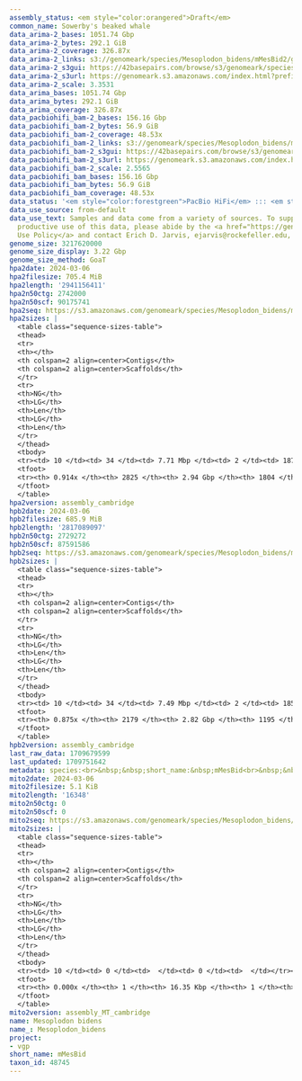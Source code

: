```yaml
---
assembly_status: <em style="color:orangered">Draft</em>
common_name: Sowerby's beaked whale
data_arima-2_bases: 1051.74 Gbp
data_arima-2_bytes: 292.1 GiB
data_arima-2_coverage: 326.87x
data_arima-2_links: s3://genomeark/species/Mesoplodon_bidens/mMesBid2/genomic_data/arima/<br>
data_arima-2_s3gui: https://42basepairs.com/browse/s3/genomeark/species/Mesoplodon_bidens/mMesBid2/genomic_data/arima/
data_arima-2_s3url: https://genomeark.s3.amazonaws.com/index.html?prefix=species/Mesoplodon_bidens/mMesBid2/genomic_data/arima/
data_arima-2_scale: 3.3531
data_arima_bases: 1051.74 Gbp
data_arima_bytes: 292.1 GiB
data_arima_coverage: 326.87x
data_pacbiohifi_bam-2_bases: 156.16 Gbp
data_pacbiohifi_bam-2_bytes: 56.9 GiB
data_pacbiohifi_bam-2_coverage: 48.53x
data_pacbiohifi_bam-2_links: s3://genomeark/species/Mesoplodon_bidens/mMesBid2/genomic_data/pacbio_hifi/<br>
data_pacbiohifi_bam-2_s3gui: https://42basepairs.com/browse/s3/genomeark/species/Mesoplodon_bidens/mMesBid2/genomic_data/pacbio_hifi/
data_pacbiohifi_bam-2_s3url: https://genomeark.s3.amazonaws.com/index.html?prefix=species/Mesoplodon_bidens/mMesBid2/genomic_data/pacbio_hifi/
data_pacbiohifi_bam-2_scale: 2.5565
data_pacbiohifi_bam_bases: 156.16 Gbp
data_pacbiohifi_bam_bytes: 56.9 GiB
data_pacbiohifi_bam_coverage: 48.53x
data_status: '<em style="color:forestgreen">PacBio HiFi</em> ::: <em style="color:forestgreen">Arima</em>'
data_use_source: from-default
data_use_text: Samples and data come from a variety of sources. To support fair and
  productive use of this data, please abide by the <a href="https://genome10k.soe.ucsc.edu/data-use-policies/">Data
  Use Policy</a> and contact Erich D. Jarvis, ejarvis@rockefeller.edu, with any questions.
genome_size: 3217620000
genome_size_display: 3.22 Gbp
genome_size_method: GoaT
hpa2date: 2024-03-06
hpa2filesize: 705.4 MiB
hpa2length: '2941156411'
hpa2n50ctg: 2742000
hpa2n50scf: 90175741
hpa2seq: https://s3.amazonaws.com/genomeark/species/Mesoplodon_bidens/mMesBid2/assembly_cambridge/mMesBid2.hap1.asm.20240306.fasta.gz
hpa2sizes: |
  <table class="sequence-sizes-table">
  <thead>
  <tr>
  <th></th>
  <th colspan=2 align=center>Contigs</th>
  <th colspan=2 align=center>Scaffolds</th>
  </tr>
  <tr>
  <th>NG</th>
  <th>LG</th>
  <th>Len</th>
  <th>LG</th>
  <th>Len</th>
  </tr>
  </thead>
  <tbody>
  <tr><td> 10 </td><td> 34 </td><td> 7.71 Mbp </td><td> 2 </td><td> 187.10 Mbp </td></tr><tr><td> 20 </td><td> 82 </td><td> 5.93 Mbp </td><td> 4 </td><td> 175.36 Mbp </td></tr><tr><td> 30 </td><td> 143 </td><td> 4.54 Mbp </td><td> 6 </td><td> 112.06 Mbp </td></tr><tr><td> 40 </td><td> 224 </td><td> 3.57 Mbp </td><td> 9 </td><td> 104.13 Mbp </td></tr><tr style="background-color:#cccccc;"><td> 50 </td><td> 326 </td><td style="background-color:#88ff88;"> 2.74 Mbp </td><td> 12 </td><td style="background-color:#88ff88;"> 90.18 Mbp </td></tr><tr><td> 60 </td><td> 462 </td><td> 2.03 Mbp </td><td> 16 </td><td> 77.84 Mbp </td></tr><tr><td> 70 </td><td> 652 </td><td> 1.39 Mbp </td><td> 23 </td><td> 14.95 Mbp </td></tr><tr><td> 80 </td><td> 962 </td><td> 0.75 Mbp </td><td> 129 </td><td> 1.47 Mbp </td></tr><tr><td> 90 </td><td> 1926 </td><td> 106.00 Kbp </td><td> 921 </td><td> 111.00 Kbp </td></tr><tr><td> 100 </td><td> 0 </td><td>  </td><td> 0 </td><td>  </td></tr></tbody>
  <tfoot>
  <tr><th> 0.914x </th><th> 2825 </th><th> 2.94 Gbp </th><th> 1804 </th><th> 2.94 Gbp </th></tr>
  </tfoot>
  </table>
hpa2version: assembly_cambridge
hpb2date: 2024-03-06
hpb2filesize: 685.9 MiB
hpb2length: '2817089097'
hpb2n50ctg: 2729272
hpb2n50scf: 87591586
hpb2seq: https://s3.amazonaws.com/genomeark/species/Mesoplodon_bidens/mMesBid2/assembly_cambridge/mMesBid2.hap2.asm.20240306.fasta.gz
hpb2sizes: |
  <table class="sequence-sizes-table">
  <thead>
  <tr>
  <th></th>
  <th colspan=2 align=center>Contigs</th>
  <th colspan=2 align=center>Scaffolds</th>
  </tr>
  <tr>
  <th>NG</th>
  <th>LG</th>
  <th>Len</th>
  <th>LG</th>
  <th>Len</th>
  </tr>
  </thead>
  <tbody>
  <tr><td> 10 </td><td> 34 </td><td> 7.49 Mbp </td><td> 2 </td><td> 185.71 Mbp </td></tr><tr><td> 20 </td><td> 82 </td><td> 6.04 Mbp </td><td> 4 </td><td> 154.40 Mbp </td></tr><tr><td> 30 </td><td> 142 </td><td> 4.72 Mbp </td><td> 6 </td><td> 111.84 Mbp </td></tr><tr><td> 40 </td><td> 221 </td><td> 3.60 Mbp </td><td> 9 </td><td> 98.41 Mbp </td></tr><tr style="background-color:#cccccc;"><td> 50 </td><td> 323 </td><td style="background-color:#88ff88;"> 2.73 Mbp </td><td> 13 </td><td style="background-color:#88ff88;"> 87.59 Mbp </td></tr><tr><td> 60 </td><td> 459 </td><td> 2.05 Mbp </td><td> 17 </td><td> 62.93 Mbp </td></tr><tr><td> 70 </td><td> 654 </td><td> 1.30 Mbp </td><td> 25 </td><td> 18.62 Mbp </td></tr><tr><td> 80 </td><td> 1012 </td><td> 0.60 Mbp </td><td> 161 </td><td> 0.95 Mbp </td></tr><tr><td> 90 </td><td> 0 </td><td>  </td><td> 0 </td><td>  </td></tr><tr><td> 100 </td><td> 0 </td><td>  </td><td> 0 </td><td>  </td></tr></tbody>
  <tfoot>
  <tr><th> 0.875x </th><th> 2179 </th><th> 2.82 Gbp </th><th> 1195 </th><th> 2.82 Gbp </th></tr>
  </tfoot>
  </table>
hpb2version: assembly_cambridge
last_raw_data: 1709679599
last_updated: 1709751642
metadata: species:<br>&nbsp;&nbsp;short_name:&nbsp;mMesBid<br>&nbsp;&nbsp;name:&nbsp;Mesoplodon&nbsp;bidens<br>&nbsp;&nbsp;taxon_id:&nbsp;48745<br>&nbsp;&nbsp;common_name:&nbsp;Sowerby's&nbsp;beaked&nbsp;whale<br>&nbsp;&nbsp;order:<br>&nbsp;&nbsp;&nbsp;&nbsp;name:&nbsp;Cetacea<br>&nbsp;&nbsp;family:<br>&nbsp;&nbsp;&nbsp;&nbsp;name:&nbsp;Hyperoodontidae<br>&nbsp;&nbsp;individuals:<br>&nbsp;&nbsp;&nbsp;&nbsp;-&nbsp;short_name:&nbsp;mMesBid2<br>&nbsp;&nbsp;&nbsp;&nbsp;&nbsp;&nbsp;biosample_id:&nbsp;SAMEA112165298<br>&nbsp;&nbsp;&nbsp;&nbsp;&nbsp;&nbsp;sex:&nbsp;male<br>&nbsp;&nbsp;genome_size:&nbsp;3217620000<br>&nbsp;&nbsp;genome_size_method:&nbsp;GoaT<br>&nbsp;&nbsp;project:&nbsp;[&nbsp;vgp&nbsp;]<br>
mito2date: 2024-03-06
mito2filesize: 5.1 KiB
mito2length: '16348'
mito2n50ctg: 0
mito2n50scf: 0
mito2seq: https://s3.amazonaws.com/genomeark/species/Mesoplodon_bidens/mMesBid2/assembly_MT_cambridge/mMesBid2.MT.20240306.fasta.gz
mito2sizes: |
  <table class="sequence-sizes-table">
  <thead>
  <tr>
  <th></th>
  <th colspan=2 align=center>Contigs</th>
  <th colspan=2 align=center>Scaffolds</th>
  </tr>
  <tr>
  <th>NG</th>
  <th>LG</th>
  <th>Len</th>
  <th>LG</th>
  <th>Len</th>
  </tr>
  </thead>
  <tbody>
  <tr><td> 10 </td><td> 0 </td><td>  </td><td> 0 </td><td>  </td></tr><tr><td> 20 </td><td> 0 </td><td>  </td><td> 0 </td><td>  </td></tr><tr><td> 30 </td><td> 0 </td><td>  </td><td> 0 </td><td>  </td></tr><tr><td> 40 </td><td> 0 </td><td>  </td><td> 0 </td><td>  </td></tr><tr style="background-color:#cccccc;"><td> 50 </td><td> 0 </td><td style="background-color:#ff8888;">  </td><td> 0 </td><td style="background-color:#ff8888;">  </td></tr><tr><td> 60 </td><td> 0 </td><td>  </td><td> 0 </td><td>  </td></tr><tr><td> 70 </td><td> 0 </td><td>  </td><td> 0 </td><td>  </td></tr><tr><td> 80 </td><td> 0 </td><td>  </td><td> 0 </td><td>  </td></tr><tr><td> 90 </td><td> 0 </td><td>  </td><td> 0 </td><td>  </td></tr><tr><td> 100 </td><td> 0 </td><td>  </td><td> 0 </td><td>  </td></tr></tbody>
  <tfoot>
  <tr><th> 0.000x </th><th> 1 </th><th> 16.35 Kbp </th><th> 1 </th><th> 16.35 Kbp </th></tr>
  </tfoot>
  </table>
mito2version: assembly_MT_cambridge
name: Mesoplodon bidens
name_: Mesoplodon_bidens
project:
- vgp
short_name: mMesBid
taxon_id: 48745
---
```

